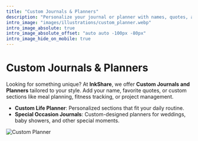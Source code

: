 ```yaml
---
title: "Custom Journals & Planners"
description: "Personalize your journal or planner with names, quotes, and sections designed just for you."
intro_image: "images/illustrations/custom_planner.webp"
intro_image_absolute: true
intro_image_absolute_offset: "auto auto -100px -80px"
intro_image_hide_on_mobile: true
---
```


# Custom Journals & Planners

Looking for something unique? At **InkShare**, we offer **Custom Journals and Planners** tailored to your style. Add your name, favorite quotes, or custom sections like meal planning, fitness tracking, or project management.

- **Custom Life Planner**: Personalized sections that fit your daily routine.
- **Special Occasion Journals**: Custom-designed planners for weddings, baby showers, and other special moments.

![Custom Planner](images/illustrations/custom_planner_watercolor.svg)
